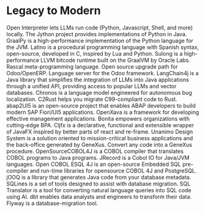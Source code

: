 # Legacy to Modern

Open Interpreter lets LLMs run code (Python, Javascript, Shell, and more) locally. The Jython project provides implementations of Python in Java. GraalPy is a high-performance implementation of the Python language for the JVM. Latino is a procedural programming language with Spanish syntax, open-source, developed in C, inspired by Lua and Python. Sulong is a high-performance LLVM bitcode runtime built on the GraalVM by Oracle Labs. Rascal meta-programming language. Open source upgrade path for Odoo/OpenERP. Language server for the Odoo framework. LangChain4j is a Java library that simplifies the integration of LLMs into Java applications through a unified API, providing access to popular LLMs and vector databases. Chronos is a language model engineered for autonomous bug localization. C2Rust helps you migrate C99-compliant code to Rust. abap2UI5 is an open-source project that enables ABAP developers to build modern SAP Fiori/UI5 applications. OpenXava is a framework for developing effective management applications. Bonita empowers organizations with cutting-edge BPA. Cljfx is a declarative, functional and extensible wrapper of JavaFX inspired by better parts of react and re-frame. Unanimo Design System is a solution oriented to mission-critical business applications and the back-office generated by GeneXus. Convert any code into a GeneXus procedure. OpenSourceCOBOL4J is a COBOL compiler that translates COBOL programs to Java programs. JRecord is a Cobol IO for Java/JVM languages. Open COBOL ESQL 4J is an open-source Embedded SQL pre-compiler and run-time libraries for opensource COBOL 4J and PostgreSQL. jOOQ is a library that generates Java code from your database metadata. SQLines is a set of tools designed to assist with database migration. SQL Translator is a tool for converting natural language queries into SQL code using AI. dbt enables data analysts and engineers to transform their data. Flyway is a database-migration tool.